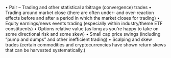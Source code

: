 • Pair – Trading and other statistical arbitrage (convergence) trades
• Trading around market close (there are often under- and over-reaction effects before and after a period in which the market closes for trading)
• Equity earnings/news events trading (especially within industry/theme ETF constituents)
• Options relative value (as long as you’re happy to take on some directional risk and some skew)
• Small cap price swings (including “pump and dumps” and other inefficient trading)
• Scalping and skew trades (certain commodities and cryptocurrencies have shown return skews that can be harvested systematically.)
